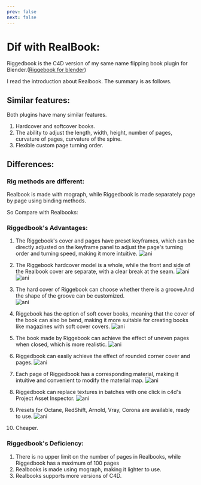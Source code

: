 ```yaml
---
prev: false
next: false
---
```

# Dif with RealBook:

Riggedbook is the C4D version of my same name flipping book plugin for Blender.([Riggebook for blender](https://www.blendermarket.com/products/riggedbooks))

I read the introduction about Realbook. The summary is as follows.


## Similar features:
Both plugins have many similar features.

1. Hardcover and softcover books.
2. The ability to adjust the length, width, height, number of pages, curvature of pages, curvature of the spine.
3. Flexible custom page turning order.


## Differences:

### Rig methods are different:

Realbook is made with mograph, while Riggedbook is made separately page by page using binding methods. 

So Compare with Realbooks:

### Riggedbook's Advantages:
1. The Riggebook's cover and  pages have preset keyframes, which can be directly adjusted on the keyframe panel to adjust the page's turning order and turning speed, making it more intuitive.
![ani](/img/keyf.png)



2. The Riggebook hardcover model is a whole, while the front and side of the Realbook cover are separate, with a clear break at the seam.
![ani](/img/coverwhole.png)
![ani](/img/seam.png)

3. The hard cover of Riggebook can choose whether there is a groove.And the shape of the groove can be customized.    
    ![ani](/img/grr.png)
4. Riggebook has the option of soft cover books, meaning that the cover of the book can also be bend, making it more suitable for creating books like magazines with soft cover covers.
    ![ani](/img/softcc.png)
5. The book made by Riggebook can achieve the effect of uneven pages when closed, which is more realistic.
    ![ani](/img/uneven.png)
6. Riggedbook can easily achieve the effect of rounded corner cover and pages.
    ![ani](/img/roundpag.png)
7. Each page of Riggedbook has a corresponding material, making it intuitive and convenient to modify the material map.
	![ani](/img/mats.jpg)
8. Riggedbook can replace textures in batches with one click in c4d's Project  Asset Inspector.
    ![ani](/img/assetbatch.jpg)    
9. Presets for Octane, RedShift, Arnold, Vray, Corona are available, ready to use.
	![ani](/img/3rdrenders.jpg)   

10. Cheaper.


### Riggedbook's Deficiency:

1. There is no upper limit on the number of pages in Realbooks, while Riggedbook has a maximum of 100 pages
2. Realbooks is made using mograph, making it lighter to use.
3. Realbooks supports more versions of C4D.